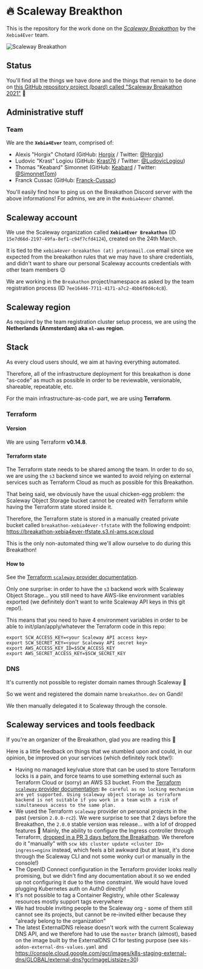 # 🔥  Scaleway Breakthon

This is the repository for the work done on the [_Scaleway
Breakathon_](https://www.scaleway.com/en/breakathon/) by the `Xebia4Ever` team.

![Scaleway
Breakathon](https://img.evbuc.com/https%3A%2F%2Fcdn.evbuc.com%2Fimages%2F127211973%2F378717428845%2F1%2Foriginal.20210225-133419?w=800&auto=format%2Ccompress&q=75&sharp=10&rect=0%2C0%2C2160%2C1080&s=4a04cb591fb3f3f8e07592891dd9f536)

## Status

You'll find all the things we have done and the things that remain to be done
on [this GitHub repository project (board) called "Scaleway Breakathon
2021"](https://github.com/xebia-france/scaleway-breakathon/projects/1) 🙂

## Administrative stuff

### Team

We are the **`Xebia4Ever`** team, comprised of:

- Alexis "Horgix" Chotard (GitHub: [Horgix](https://github.com/Horgix) /
  Twitter: [@Horgix](https://twitter.com/Horgix))
- Ludovic "Krast" Logiou (GitHub: [Krast76](https://github.com/krast76) /
  Twitter: [@LudovicLogiou](https://twitter.com/LudovicLogiou))
- Thomas "Keabard" Simonnet (GitHub: [Keabard](https://github.com/keabard) /
  Twitter: [@SimonnetTom](https://twitter.com/SimonnetTom))
- Franck Cussac (GitHub: [Franck-Cussac](https://github.com/franck-cussac))

You'll easily find how to ping us on the Breakathon Discord server with the
above informations! For admins, we are in the `#xebia4ever` channel.

## Scaleway account

We use the Scaleway organization called **`Xebia4Ever Breakathon`** (ID
`15e7d66d-2197-49fa-8ef1-c94f7cfd4124`), created on the 24th March.

It is tied to the `xebia4ever-breakathon (at) protonmail.com` email since we
expected from the breakathon rules that we may have to share credentials, and
didn't want to share our personal Scaleway accounts credentials with other team
members 😉

We are working in the `Breakathon` project/namespace as asked by the team
registration process (ID
`7ee16446-7711-4171-a7c2-4bb6f0d4c4c8`).

## Scaleway region

As required by the team registration cluster setup process, we are using the
**Netherlands (Anmsterdam) aka `nl-ams` region**.

## Stack

As every cloud users should, we aim at having everything automated.

Therefore, all of the infrastructure deployment for this breakathon is done
"as-code" as much as possible in order to be reviewable, versionable,
shareable, repeatable, etc.

For the main infrastructure-as-code part, we are using **Terraform**.

### Terraform

#### Version

We are using Terraform **v0.14.8**.

#### Terraform state

The Terraform state needs to be shared among the team. In order to do so, we
are using the `s3` backend since we wanted to avoid relying on external
services such as Terraform Cloud as much as possible for this Breakathon.

That being said, we obviously have the usual chicken-egg problem: the Scaleway
Object Storage bucket cannot be created with Terraform while having the
Terraform state stored inside it.

Therefore, the Terraform state is stored in a manually created private bucket
called `breakathon-xebia4ever-tfstate` with the following endpoint:
<https://breakathon-xebia4ever-tfstate.s3.nl-ams.scw.cloud>

This is the only non-automated thing we'll allow ourselve to do during this
Breakathon!

#### How to

See the [Terraform `scaleway` provider
documentation](https://registry.terraform.io/providers/scaleway/scaleway/latest/docs).

Only one surprise: in order to have the `s3` backend work with Scaleway Object
Storage... you still need to have AWS-like environment variables exported (we
definitely don't want to write Scaleway API keys in this git repo!).

This means that you need to have 4 environment variables in order to be able to
init/plan/apply/whatever the Terraform code in this repo:

```
export SCW_ACCESS_KEY=<your Scaleway API access key>
export SCW_SECRET_KEY=<your Scaleway API secret key>
export AWS_ACCESS_KEY_ID=$SCW_ACCESS_KEY
export AWS_SECRET_ACCESS_KEY=$SCW_SECRET_KEY
```

### DNS

It's currently not possible to register domain names through Scaleway 🙁

So we went and registered the domain name `breakathon.dev` on Gandi!

We then manually delegated it to Scaleway through the console.

## Scaleway services and tools feedback

If you're an organizer of the Breakathon, glad you are reading this 🙂

Here is a little feedback on things that we stumbled upon and could, in our
opinion, be improved on your services (which definitely rock btw!):

- Having no managed key/value store that can be used to store Terraform locks
  is a pain, and force teams to use something external such as Terraform Cloud
  or (sorry) an AWS S3 bucket. From the [Terraform `scaleway` provider
  documentation](https://registry.terraform.io/providers/scaleway/scaleway/latest/docs#store-terraform-state-on-scaleway-s3-compatible-object-storage):
  `Be careful as no locking mechanism are yet supported. Using scaleway object
  storage as terraform backend is not suitable if you work in a team with a
  risk of simultaneous access to the same plan.`
- We used the Terraform `scaleway` provider on personal projects in the past
  (version `2.0.0-rc2`). We were surprise to see that 2 days before the
  Breakathon, the `2.0.0` stable version was release... with a lof of dropped
  features 🙁 Mainly, the ability to configure the Ingress controller through
  Terraform, [dropped in a PR 3 days before the
  Breakathon](https://github.com/scaleway/terraform-provider-scaleway/pull/798).
  We therefore do it "manually" with `scw k8s cluster update <cluster ID>
  ingress=nginx` instead, which feels a bit awkward (but at least, it's done
  through the Scaleway CLI and not some wonky curl or manually in the console!)
- The OpenID Connect configuration in the Terraform provider looks really
  promising, but we didn't find any documentation about it so we ended up not
  configuring it due to the time constraint. We would have loved plugging
  Kubernetes auth on Auth0 directly!
- It's not possible to tag a Container Registry, while other Scaleway resources
  mostly support tags everywhere
- We had trouble inviting people to the Scaleway org - some of them still
  cannot see its projects, but cannot be re-invited either because they
  "already belong to the organization"
- The latest ExternalDNS release doesn't work with the current Scaleway DNS
  API, and we therefore had to use the `master` branch (almost), based on the
  image built by the ExternalDNS CI for testing purpose (see
  `k8s-addon-external-dns-values.yaml` and
  <https://console.cloud.google.com/gcr/images/k8s-staging-external-dns/GLOBAL/external-dns?gcrImageListsize=30>)
